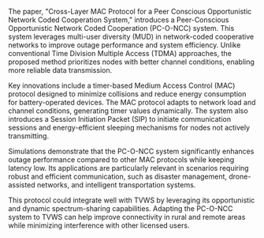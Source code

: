The paper, "Cross-Layer MAC Protocol for a Peer Conscious Opportunistic Network Coded Cooperation System," introduces a Peer-Conscious Opportunistic Network Coded Cooperation (PC-O-NCC) system. This system leverages multi-user diversity (MUD) in network-coded cooperative networks to improve outage performance and system efficiency. Unlike conventional Time Division Multiple Access (TDMA) approaches, the proposed method prioritizes nodes with better channel conditions, enabling more reliable data transmission.

Key innovations include a timer-based Medium Access Control (MAC) protocol designed to minimize collisions and reduce energy consumption for battery-operated devices. The MAC protocol adapts to network load and channel conditions, generating timer values dynamically. The system also introduces a Session Initiation Packet (SIP) to initiate communication sessions and energy-efficient sleeping mechanisms for nodes not actively transmitting.

Simulations demonstrate that the PC-O-NCC system significantly enhances outage performance compared to other MAC protocols while keeping latency low. Its applications are particularly relevant in scenarios requiring robust and efficient communication, such as disaster management, drone-assisted networks, and intelligent transportation systems.

This protocol could integrate well with TVWS by leveraging its opportunistic and dynamic spectrum-sharing capabilities. Adapting the PC-O-NCC system to TVWS can help improve connectivity in rural and remote areas while minimizing interference with other licensed users.